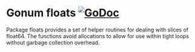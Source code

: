 # Gonum floats [![GoDoc](https://godocs.io/gonum.org/v1/gonum/floats?status.svg)](https://godocs.io/gonum.org/v1/gonum/floats)

Package floats provides a set of helper routines for dealing with slices of float64.
The functions avoid allocations to allow for use within tight loops without garbage collection overhead.
